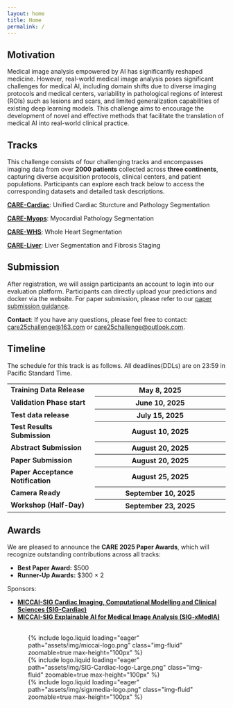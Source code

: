 ```yaml
---
layout: home
title: Home
permalink: /
---
```


## Motivation 

Medical image analysis empowered by AI has significantly reshaped medicine.  However, real-world medical image analysis poses significant challenges for medical AI, including domain shifts due to diverse imaging protocols and medical centers, variability in pathological regions of interest (ROIs) such as lesions and scars, and limited generalization capabilities of existing deep learning models. This challenge aims to encourage the development of novel and effective methods that facilitate the translation of medical AI into real-world clinical practice.



## Tracks

This challenge consists of four challenging tracks and encompasses imaging data from over **2000 patients** collected across **three continents**, capturing diverse acquisition protocols, clinical centers, and patient populations.  Participants can explore each track below to access the corresponding datasets and detailed task descriptions.

[**<u>CARE-Cardiac</u>**](/care_2025/track1): Unified Cardiac Sturcture and Pathology Segmentation 

[**<u>CARE-Myops</u>**](/care_2025/track2): Myocardial Pathology Segmentation

[**<u>CARE-WHS</u>**](/care_2025/track3): Whole Heart Segmentation 

[**<u>CARE-Liver</u>**](/care_2025/track4): Liver Segmentation and Fibrosis Staging



## Submission 

After registration, we will assign participants an account to login into our evaluation platform. Participants can directly upload your predictions and docker via the website. For paper submission, please refer to our [paper submission guidance](/care_2025/paper_submission).

**Contact**: If you have any questions, please feel free to contact: [care25challenge@163.com](mailto:care25challenge@163.com) or [care25challenge@outlook.com](mailto:care25challenge@outlook.com).


## Timeline

The schedule for this track is as follows. All deadlines(DDLs) are on 23:59 in Pacific Standard Time.

<table class="table table-sm table-hover border-bottom">
    <tr>
    <td class="text-left"><strong>Training Data Release</strong></td>
    <th scope="row" style="width: 60%" class="text-right"><strong>May 8, 2025</strong></th>
    </tr>
    <tr>
    <td class="text-left"><strong>Validation Phase start</strong></td>
    <th scope="row" style="width: 60%" class="text-right"><strong>June 10, 2025</strong></th>
    </tr>
    <tr>
    <td class="text-left"><strong>Test data release</strong></td>
    <th scope="row" style="width: 60%" class="text-right"><strong>July 15, 2025</strong></th>
    </tr>
    <tr>
    <td class="text-left"><strong>Test Results Submission</strong></td>
    <th scope="row" style="width: 60%" class="text-right"><strong>August 10, 2025</strong></th>
    </tr>
    <tr>
    <td class="text-left"><strong>Abstract Submission</strong></td>
    <th scope="row" style="width: 60%" class="text-right"><strong>August 20, 2025</strong></th>
    </tr>
    <tr>
    <td class="text-left"><strong>Paper Submission</strong></td>
    <th scope="row" style="width: 60%" class="text-right"><strong>August 20, 2025</strong></th>
    </tr>
    <tr>
    <td class="text-left"><strong>Paper Acceptance Notification</strong></td>
    <th scope="row" style="width: 60%" class="text-right"><strong>August 25, 2025</strong></th>
    </tr>
    <tr>
    <td class="text-left"><strong>Camera Ready</strong></td>
    <th scope="row" style="width: 60%" class="text-right"><strong>September 10, 2025</strong></th>
    </tr>
    <tr>
    <td class="text-left"><strong>Workshop (Half-Day)</strong></td>
    <th scope="row" style="width: 60%" class="text-right"><strong>September 23, 2025</strong></th>
    </tr>
</table>


## Awards

We are pleased to announce the **CARE 2025 Paper Awards**, which will recognize outstanding contributions across all tracks:

- **Best Paper Award:** $500
- **Runner-Up Awards:** $300 × 2

Sponsors:

- **[MICCAI-SIG Cardiac Imaging, Computational Modelling and Clinical Sciences (SIG-Cardiac)](https://miccai.org/index.php/special-interest-groups/sig-cardiac/)**
- **[MICCAI-SIG Explainable AI for Medical Image Analysis (SIG-xMedIA)](https://miccai.org/index.php/special-interest-groups/sig-xmedia/)**

<br>

<div class="d-flex justify-content-center">
  <div style="margin: 0 3rem;">
  {% include logo.liquid loading="eager" path="assets/img/miccai-logo.png" class="img-fluid" zoomable=true max-height="100px" %}
  </div>
  <div style="margin: 0 3rem;">
  {% include logo.liquid loading="eager" path="assets/img/SIG-Cardiac-logo-Large.png" class="img-fluid" zoomable=true max-height="100px" %}
  </div>
  <div style="margin: 0 3rem;">
  {% include logo.liquid loading="eager" path="assets/img/sigxmedia-logo.png" class="img-fluid" zoomable=true max-height="100px" %}
  </div>
</div>


